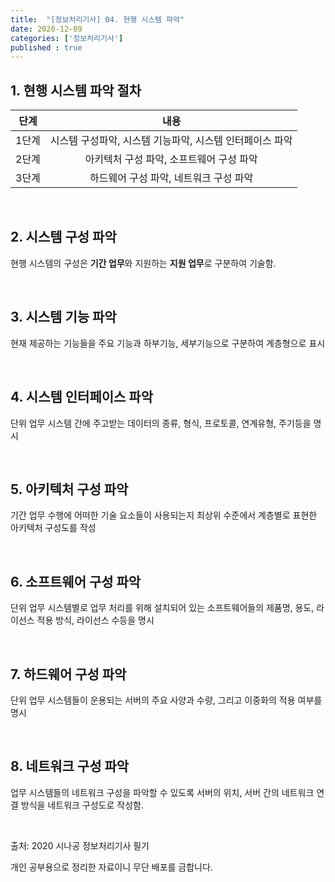 ```yaml
---
title:  "[정보처리기사] 04. 현행 시스템 파악"
date: 2020-12-09
categories: ['정보처리기사']
published : true
---
```


## 1. 현행 시스템 파악 절차

|단계|내용|
|:--:|:--:|
|1단계| 시스템 구성파악, 시스템 기능파악, 시스템 인터페이스 파악|
|2단계| 아키텍처 구성 파악, 소프트웨어 구성 파악|
|3단계| 하드웨어 구성 파악, 네트워크 구성 파악|

<br>

## 2. 시스템 구성 파악

현행 시스템의 구성은 **기간 업무**와 지원하는 **지원 업무**로 구분하여 기술함.

<br>

## 3. 시스템 기능 파악

현재 제공하는 기능들을 주요 기능과 하부기능, 세부기능으로 구분하여 계층형으로 표시

<br>

## 4. 시스템 인터페이스 파악

단위 업무 시스템 간에 주고받는 데이터의 종류, 형식, 프로토콜, 연계유형, 주기등을 명시

<br>

## 5. 아키텍처 구성 파악

기간 업무 수행에 어떠한 기술 요소들이 사용되는지 최상위 수준에서 계층별로 표현한 아키텍처 구성도를 작성

<br>

## 6. 소프트웨어 구성 파악

단위 업무 시스템별로 업무 처리를 위해 설치되어 있는 소프트웨어들의 제품명, 용도, 라이선스 적용 방식, 라이선스 수등을 명시

<br>

## 7. 하드웨어 구성 파악

단위 업무 시스템들이 운용되는 서버의 주요 사양과 수량, 그리고 이중화의 적용 여부를 명시

<br>

## 8. 네트워크 구성 파악

업무 시스템들의 네트워크 구성을 파악할 수 있도록 서버의 위치, 서버 간의 네트워크 연결 방식을 네트워크 구성도로 작성함.

<br>

출처: 2020 시나공 정보처리기사 필기

개인 공부용으로 정리한 자료이니 무단 배포를 금합니다.
